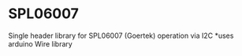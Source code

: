 # SPL06007
Single header library for SPL06007 (Goertek) operation via I2C
*uses arduino Wire library
